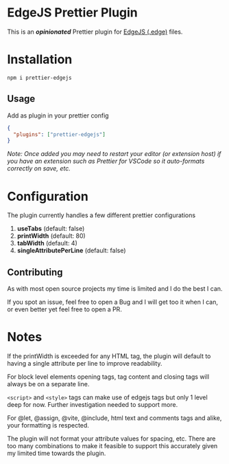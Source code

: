 # EdgeJS Prettier Plugin

This is an **_opinionated_** Prettier plugin for [EdgeJS (.edge)](https://edgejs.dev/ "EdgeJS") files.

# Installation

```shell
npm i prettier-edgejs
```

## Usage

Add as plugin in your prettier config

```json
{
  "plugins": ["prettier-edgejs"]
}
```

_Note: Once added you may need to restart your editor (or extension host) if you have an extension such as Prettier for VSCode so it auto-formats correctly on save, etc._

# Configuration

The plugin currently handles a few different prettier configurations

1. **useTabs** (default: false)
2. **printWidth** (default: 80)
3. **tabWidth** (default: 4)
4. **singleAttributePerLine** (default: false)

## Contributing

As with most open source projects my time is limited and I do the best I can.

If you spot an issue, feel free to open a Bug and I will get too it when I can, or even better yet feel free to open a PR.

# Notes

If the printWidth is exceeded for any HTML tag, the plugin will default to having a single attribute per line to improve readability.

For block level elements opening tags, tag content and closing tags will always be on a separate line.

`<script>` and `<style>` tags can make use of edgejs tags but only 1 level deep for now. Further investigation needed to support more.

For @let, @assign, @vite, @include, html text and comments tags and alike, your formatting is respected.

The plugin will not format your attribute values for spacing, etc. There are too many combinations to make it feasible to support this accurately given my limited time towards the plugin.
